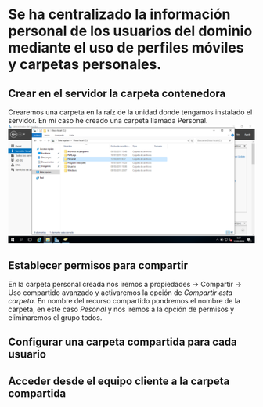 # Se ha centralizado la información personal de los usuarios del dominio mediante el uso de perfiles móviles y carpetas personales.   
## Crear en el servidor la carpeta contenedora
Crearemos una carpeta en la raíz de la unidad donde tengamos instalado el servidor. En mi caso he creado una carpeta llamada Personal.
![alt text](https://github.com/raframmed/administracion_de_dominios/blob/master/assets/images/c/carpeta_personal.png "Crear carpeta en la raiz")

## Establecer permisos para compartir
En la carpeta personal creada nos iremos a propiedades -> Compartir -> Uso compartido avanzado y activaremos la opción de 
*Compartir esta carpeta*. En nombre del recurso compartido pondremos el nombre de la carpeta, en este caso *Pesonal* y nos iremos a 
la opción de permisos y eliminaremos el grupo todos.
## Configurar una carpeta compartida para cada usuario

## Acceder desde el equipo cliente a la carpeta compartida


